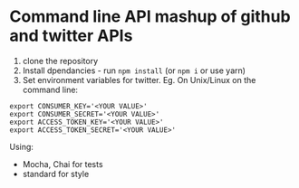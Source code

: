 # Command line API mashup of github and twitter APIs

1. clone the repository
2. Install dpendancies - run `npm install` (or `npm i` or use yarn)
3. Set environment variables for twitter. Eg. On Unix/Linux on the command line:
```
export CONSUMER_KEY='<YOUR VALUE>'
export CONSUMER_SECRET='<YOUR VALUE>'
export ACCESS_TOKEN_KEY='<YOUR VALUE>'
export ACCESS_TOKEN_SECRET='<YOUR VALUE>'
```

Using:
* Mocha, Chai for tests
* standard for style
